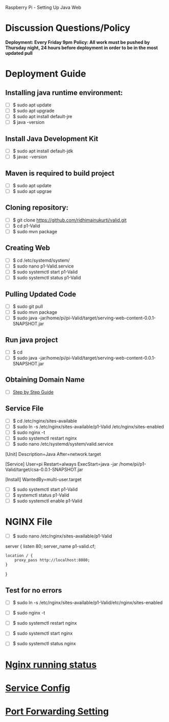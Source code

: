 Raspberry Pi - Setting Up Java Web

# Discussion Questions/Policy
**Deployment: Every Friday 9pm**
**Policy: All work must be pushed by Thursday night, 24 hours  before deployment in order to be in the most updated pull**

# Deployment Guide
 ## Installing java runtime environment:
- [ ] $ sudo apt update 
- [ ] $ sudo apt upgrade
- [ ] $ sudo apt install default-jre 
- [ ] $ java -version 

 ## Install Java Development Kit
- [ ] $ sudo apt install default-jdk
- [ ] $ javac -version

 ## Maven is required to build project 
- [ ] $ sudo apt update 
- [ ] $ sudo apt upgrae

## Cloning repository:
- [ ] $ git clone https://github.com/ridhimainukurti/valid.git
- [ ] $ cd p1-Valid
- [ ] $ sudo mvn package

## Creating Web
- [ ] $ cd /etc/systemd/system/
- [ ] $ sudo nano p1-Valid.service
- [ ] $ sudo systemctl start p1-Valid
- [ ] $ sudo systemctl status p1-Valid

## Pulling Updated Code
- [ ] $ sudo git pull
- [ ] $ sudo mvn package 
- [ ] $ sudo java -jar/home/pi/pi-Valid/target/serving-web-content-0.0.1-SNAPSHOT.jar

## Run java project
- [ ] $ cd
- [ ] $ sudo java -jar/home/pi/pi-Valid/target/serving-web-content-0.0.1-SNAPSHOT.jar

## Obtaining Domain Name
- [ ]  [Step by Step Guide](https://docs.google.com/document/d/1nODveWp0jBzj4ZpFLgWCWTOXzLAHAPUhAQYmZJ4LhyU/edit)  

## Service File
- [ ] $ cd /etc/nginx/sites-available
- [ ] $ sudo ln -s /etc/nginx/sites-available/p1-Valid /etc/nginx/sites-enabled
- [ ] $ sudo nginx -t
- [ ] $ sudo systemctl restart nginx
- [ ] $ sudo nano /etc/systemd/system/valid.service

[Unit]
Description=Java
After=network.target

[Service]
User=pi
Restart=always
ExecStart=java -jar /home/pi/p1-Valid/target/csa-0.0.1-SNAPSHOT.jar

[Install]
WantedBy=multi-user.target 


- [ ] $ sudo systemctl start p1-Valid
- [ ] $ systemctl status p1-Valid
- [ ] $ sudo systemctl enable p1-Valid

# NGINX File
- [ ] $ sudo nano /etc/nginx/sites-available/p1-Valid

server {
    listen 80;
    server_name p1-valid.cf;

    location / {
        proxy_pass http://localhost:8080;
    }
}

## Test for no errors
- [ ] $ sudo ln -s /etc/nginx/sites-available/p1-Valid/etc/nginx/sites-enabled
- [ ] $ sudo nginx -t
- [ ] $ sudo systemctl restart nginx
- [ ] $ sudo systemctl start nginx
- [ ] $ sudo systemctl status nginx


# [Nginx running status](https://docs.google.com/document/d/1nXd7m8fAy-4cD54NTOrquUtCxx-63Auxtq0l2gP_tLg/edit)

# [Service Config](https://docs.google.com/document/d/1RbWeXaezjsGUvCkCHol9NRSxe7pB7SQd0DIPOGiKyfY/edit)

# [Port Forwarding Setting](https://docs.google.com/document/d/1ByeMHxUk8mbCJmzY6ohIreDKWV-0IOJGAaJpU1WV_oI/edit?usp=sharing)

